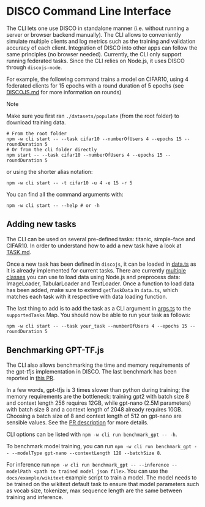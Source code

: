 # DISCO Command Line Interface

The CLI lets one use DISCO in standalone manner (i.e. without running a server or browser backend manually). The CLI allows to conveniently simulate multiple clients and log metrics such as the training and validation accuracy of each client. Integration of DISCO into other apps can follow the same principles (no browser needed). Currently, the CLI only support running federated tasks. Since the CLI relies on Node.js, it uses DISCO through `discojs-node`.

For example, the following command trains a model on CIFAR10, using 4 federated clients for 15 epochs with a round duration of 5 epochs (see [DISCOJS.md](../docs/DISCOJS.md#rounds) for more information on rounds)

> [!NOTE]
> Make sure you first ran `./datasets/populate` (from the root folder) to download training data.

```
# From the root folder
npm -w cli start -- --task cifar10 --numberOfUsers 4 --epochs 15 --roundDuration 5
# Or from the cli folder directly
npm start -- --task cifar10 --numberOfUsers 4 --epochs 15 --roundDuration 5
```

or using the shorter alias notation:

```
npm -w cli start -- -t cifar10 -u 4 -e 15 -r 5
```

You can find all the command arguments with:

```
npm -w cli start -- --help # or -h
```

## Adding new tasks

The CLI can be used on several pre-defined tasks: titanic, simple-face and CIFAR10. In order
to understand how to add a new task have a look at [TASK.md](../docs/TASK.md).

Once a new task has been defined in `discojs`, it can be loaded in [data.ts](./src/data.ts) as it is already implemented for current tasks. There are currently [multiple classes](../discojs-node/src/dataset/data_loader) you can use to load data using Node.js and preprocess data: ImageLoader, TabularLoader and TextLoader.
Once a function to load data has been added, make sure to extend `getTaskData` in `data.ts`, which matches each task with it respective with data loading function.

The last thing to add is to add the task as a CLI argument in [args.ts](./src/args.ts) to the `supportedTasks` Map.
You should now be able to run your task as follows:

```
npm -w cli start -- --task your_task --numberOfUsers 4 --epochs 15 --roundDuration 5
```

## Benchmarking GPT-TF.js

The CLI also allows benchmarking the time and memory requirements of the gpt-tfjs implementation in DISCO. The last benchmark has been reported in [this PR](https://github.com/epfml/disco/pull/659).

In a few words, gpt-tfjs is 3 times slower than python during training; the memory requirements are the bottleneck: training gpt2 with batch size 8 and context length 256 requires 12GB, while gpt-nano (2.5M parameters) with batch size 8 and a context length of 2048 already requires 10GB. Choosing a batch size of 8 and context length of 512 on gpt-nano are sensible values. See the [PR description](https://github.com/epfml/disco/pull/659) for more details.

CLI options can be listed with `npm -w cli run benchmark_gpt -- -h`.

To benchmark model training, you can run `npm -w cli run benchmark_gpt -- --modelType gpt-nano --contextLength 128 --batchSize 8`.

For inference run `npm -w cli run benchmark_gpt -- --inference --modelPath <path to trained model json file>`. You can use the `docs/example/wikitext` example script to train a model. The model needs to be trained on the wikitext default task to ensure that model parameters such as vocab size, tokenizer, max sequence length are the same between training and inference.
